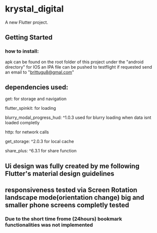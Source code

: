 # krystal_digital

A new Flutter project.

## Getting Started

### how to install: 
apk can be found on the root folder of this project under the "android directory"
for IOS an IPA file can be pushed to testflight if requested send an email to "brittugu8@gmal.com"

## dependencies used:
get:
for storage and navigation


flutter_spinkit:
for loading


blurry_modal_progress_hud: ^1.0.3
used for blurry loading when data isnt loaded completly

http:
for network calls


get_storage: ^2.0.3
for local cache

share_plus: ^6.3.1
for share function 

## Ui design was fully created by me following  Flutter's material design guidelines
## responsiveness tested via Screen Rotation landscape mode(orientation change) big and smaller phone screens completly tested 
### Due to the short time frome (24hours) bookmark functionalities was not implemented






